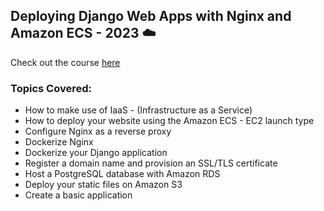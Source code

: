 ## Deploying Django Web Apps with Nginx and Amazon ECS - 2023 ☁️

Check out the course [here](https://www.udemy.com/course/deploy-a-django-web-app-with-nginx-and-amazon-ecs-2022/)

### Topics Covered:
* How to make use of IaaS - (Infrastructure as a Service)
* How to deploy your website using the Amazon ECS - EC2 launch type
* Configure Nginx as a reverse proxy
* Dockerize Nginx
* Dockerize your Django application
* Register a domain name and provision an SSL/TLS certificate
* Host a PostgreSQL database with Amazon RDS
* Deploy your static files on Amazon S3
* Create a basic application





